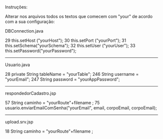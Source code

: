 Instruções:

Alterar nos arquivos todos os textos que comecem com "your" de acordo com a sua configuração:


DBConnection.java

29 this.setHost	("yourHost");
30 this.setPort	("yourPort");
31 this.setSchema("yourSchema");
32 this.setUser	("yourUser");
33 this.setPassword("yourPassword");

_______________________________________________________________________________________________

Usuario.java

28      private String tableName	= "yourTable"; 
246 		String username = "yourEmail";
247 	 	String password = "yourAppPassword";


________________________________________________________________________________________________

respondedorCadastro.jsp

57 String caminho = "yourRoute"+filename ;
75 usuario.enviarEmailComSenha("yourEmail", email, corpoEmail, corpoEmail);


________________________________________________________________________________________________


upload.srv.jsp

18 String caminho = "yourRoute"+filename ;
